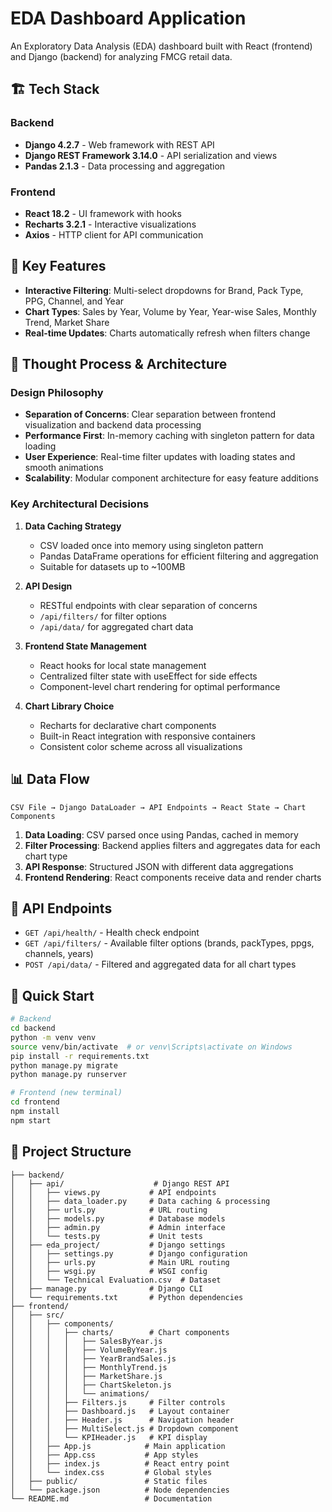 # EDA Dashboard Application

An Exploratory Data Analysis (EDA) dashboard built with React (frontend) and Django 
(backend) for analyzing FMCG retail data.


## 🏗️ Tech Stack

### Backend
- **Django 4.2.7** - Web framework with REST API
- **Django REST Framework 3.14.0** - API serialization and views
- **Pandas 2.1.3** - Data processing and aggregation

### Frontend
- **React 18.2** - UI framework with hooks
- **Recharts 3.2.1** - Interactive visualizations
- **Axios** - HTTP client for API communication

## 🎯 Key Features

- **Interactive Filtering**: Multi-select dropdowns for Brand, Pack Type, PPG, Channel, and Year
- **Chart Types**: Sales by Year, Volume by Year, Year-wise Sales, Monthly Trend, Market Share
- **Real-time Updates**: Charts automatically refresh when filters change

## 🧠 Thought Process & Architecture

### Design Philosophy
- **Separation of Concerns**: Clear separation between frontend visualization and backend data processing
- **Performance First**: In-memory caching with singleton pattern for data loading
- **User Experience**: Real-time filter updates with loading states and smooth animations
- **Scalability**: Modular component architecture for easy feature additions

### Key Architectural Decisions

1. **Data Caching Strategy**
   - CSV loaded once into memory using singleton pattern
   - Pandas DataFrame operations for efficient filtering and aggregation
   - Suitable for datasets up to ~100MB

2. **API Design**
   - RESTful endpoints with clear separation of concerns
   - `/api/filters/` for filter options
   - `/api/data/` for aggregated chart data

3. **Frontend State Management**
   - React hooks for local state management
   - Centralized filter state with useEffect for side effects
   - Component-level chart rendering for optimal performance

4. **Chart Library Choice**
   - Recharts for declarative chart components
   - Built-in React integration with responsive containers
   - Consistent color scheme across all visualizations

## 📊 Data Flow

```
CSV File → Django DataLoader → API Endpoints → React State → Chart Components
```

1. **Data Loading**: CSV parsed once using Pandas, cached in memory
2. **Filter Processing**: Backend applies filters and aggregates data for each chart type
3. **API Response**: Structured JSON with different data aggregations
4. **Frontend Rendering**: React components receive data and render charts

## 📝 API Endpoints

- `GET /api/health/` - Health check endpoint
- `GET /api/filters/` - Available filter options (brands, packTypes, ppgs, channels, years)
- `POST /api/data/` - Filtered and aggregated data for all chart types

## 🚀 Quick Start

```bash
# Backend
cd backend
python -m venv venv
source venv/bin/activate  # or venv\Scripts\activate on Windows
pip install -r requirements.txt
python manage.py migrate
python manage.py runserver

# Frontend (new terminal)
cd frontend
npm install
npm start
```
## 🔧 Project Structure

```
├── backend/
│   ├── api/                    # Django REST API
│   │   ├── views.py           # API endpoints
│   │   ├── data_loader.py     # Data caching & processing
│   │   ├── urls.py            # URL routing
│   │   ├── models.py          # Database models
│   │   ├── admin.py           # Admin interface
│   │   └── tests.py           # Unit tests
│   ├── eda_project/           # Django settings
│   │   ├── settings.py        # Django configuration
│   │   ├── urls.py            # Main URL routing
│   │   ├── wsgi.py            # WSGI config
│   │   └── Technical Evaluation.csv  # Dataset
│   ├── manage.py              # Django CLI
│   └── requirements.txt       # Python dependencies
├── frontend/
│   ├── src/
│   │   ├── components/
│   │   │   ├── charts/        # Chart components
│   │   │   │   ├── SalesByYear.js
│   │   │   │   ├── VolumeByYear.js
│   │   │   │   ├── YearBrandSales.js
│   │   │   │   ├── MonthlyTrend.js
│   │   │   │   ├── MarketShare.js
│   │   │   │   ├── ChartSkeleton.js
│   │   │   │   └── animations/
│   │   │   ├── Filters.js     # Filter controls
│   │   │   ├── Dashboard.js   # Layout container
│   │   │   ├── Header.js      # Navigation header
│   │   │   ├── MultiSelect.js # Dropdown component
│   │   │   └── KPIHeader.js   # KPI display
│   │   ├── App.js            # Main application
│   │   ├── App.css           # App styles
│   │   ├── index.js          # React entry point
│   │   └── index.css         # Global styles
│   ├── public/               # Static files
│   └── package.json          # Node dependencies
└── README.md                 # Documentation
```